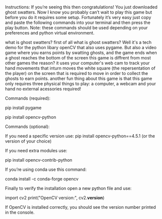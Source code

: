 Instructions:
If you’re seeing this then congratulations! You just downloaded ghost swatters. Now I know you probably can’t wait to play this game but before you do it requires some setup. Fortunately it’s very easy just copy and paste the following commands into your terminal and then press the play button.
Note: these commands should be used depending on your preferences and python virtual environment.

what is ghost swatters?
first of all what is ghost swatters? Well it's a tech demo for the python libary openCV that also uses pygame. But also a video game where you earns points by swatting ghosts, and the game ends when a ghost reaches the bottom of the screen this game is diffrent from most other games the reason? it uses your computer's web cam to track your hand movements that inturn moves the white square (the repersentation of the player) on the screen that is required to move in order to collect the ghosts to earn points. another fun thing about this game is that
this game only requires three physical things to play: a computer, a webcam and your hand no external acessories required!  

Commands (required):

pip install pygame

pip install opencv-python 


Commands (optional):

If you need a specific version use:
 pip install opencv-python==4.5.1 
(or the version of your choice)

If you need extra modules use:

pip install opencv-contrib-python

If you’re using conda use this command:

conda install -c conda-forge opencv

Finally to verify the installation open a new python file and use:

import cv2
print("OpenCV version:", cv2.__version__)

If OpenCV is installed correctly, you should see the version number printed in the console.
